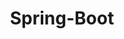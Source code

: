 ---
layout: posts_by_category
categories: Spring-Boot
title: Spring-Boot
permalink: /category/Spring-Boot
---